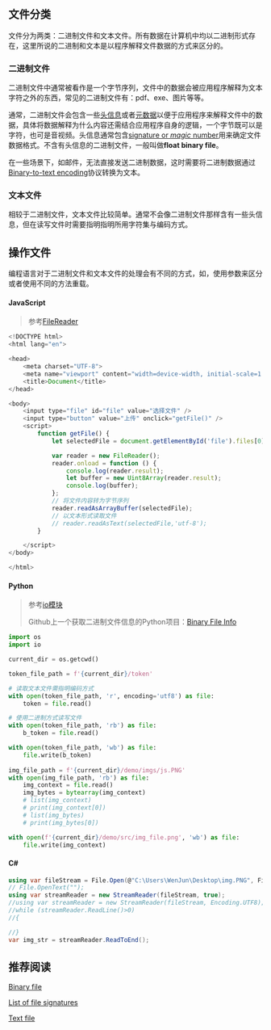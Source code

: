 ## 文件分类

文件分为两类：二进制文件和文本文件。所有数据在计算机中均以二进制形式存在，这里所说的二进制和文本是以程序解释文件数据的方式来区分的。

### 二进制文件

二进制文件中通常被看作是一个字节序列，文件中的数据会被应用程序解释为文本字符之外的东西，常见的二进制文件有：pdf、exe、图片等等。

通常，二进制文件会包含一些[头信息](https://en.wikipedia.org/wiki/Header_(computing))或者[元数据](https://en.wikipedia.org/wiki/Metadata)以便于应用程序来解释文件中的数据，具体将数据解释为什么内容还需结合应用程序自身的逻辑，一个字节既可以是字符，也可是音视频。头信息通常包含[signature or *magic* number](https://en.wikipedia.org/wiki/List_of_file_signatures)用来确定文件数据格式。不含有头信息的二进制文件，一般叫做**float binary file**。

在一些场景下，如邮件，无法直接发送二进制数据，这时需要将二进制数据通过[Binary-to-text encoding](https://en.wikipedia.org/wiki/Binary-to-text_encoding)协议转换为文本。

### 文本文件

相较于二进制文件，文本文件比较简单。通常不会像二进制文件那样含有一些头信息，但在读写文件时需要指明指明所用字符集与编码方式。

## 操作文件

编程语言对于二进制文件和文本文件的处理会有不同的方式，如，使用参数来区分或者使用不同的方法重载。

#### JavaScript

> 参考[FileReader](https://developer.mozilla.org/en-US/docs/Web/API/FileReader)

```javascript
<!DOCTYPE html>
<html lang="en">

<head>
    <meta charset="UTF-8">
    <meta name="viewport" content="width=device-width, initial-scale=1.0">
    <title>Document</title>
</head>

<body>
    <input type="file" id="file" value="选择文件" />
    <input type="button" value="上传" onclick="getFile()" />
    <script>
        function getFile() {
            let selectedFile = document.getElementById('file').files[0];

            var reader = new FileReader();
            reader.onload = function () {
                console.log(reader.result);
                let buffer = new Uint8Array(reader.result);
				console.log(buffer);
            };
            // 将文件内容转为字节序列
            reader.readAsArrayBuffer(selectedFile);
            // 以文本形式读取文件
        	// reader.readAsText(selectedFile,'utf-8');
        }

    </script>
</body>

</html>
```

#### Python

> 参考[io模块](https://docs.python.org/3.4/library/io.html?highlight=io)
>
> Github上一个获取二进制文件信息的Python项目：[Binary File Info](https://github.com/praise002/20-python-project/tree/master/binary-file-info)

```python
import os
import io

current_dir = os.getcwd()

token_file_path = f'{current_dir}/token'

# 读取文本文件需指明编码方式
with open(token_file_path, 'r', encoding='utf8') as file:
    token = file.read()

# 使用二进制方式读写文件
with open(token_file_path, 'rb') as file:
    b_token = file.read()

with open(token_file_path, 'wb') as file:
    file.write(b_token)
    
img_file_path = f'{current_dir}/demo/imgs/js.PNG'
with open(img_file_path, 'rb') as file:
    img_context = file.read()
    img_bytes = bytearray(img_context)
    # list(img_context)
    # print(img_context[0])
    # list(img_bytes)
    # print(img_bytes[0])

with open(f'{current_dir}/demo/src/img_file.png', 'wb') as file:
    file.write(img_context)
```

#### C#

```c#
using var fileStream = File.Open(@"C:\Users\WenJun\Desktop\img.PNG", FileMode.Open, FileAccess.Read, FileShare.Read);
// File.OpenText("");
using var streamReader = new StreamReader(fileStream, true);
//using var streamReader = new StreamReader(fileStream, Encoding.UTF8);
//while (streamReader.ReadLine()>0)
//{

//}
var img_str = streamReader.ReadToEnd();
```



## 推荐阅读

[Binary file](https://en.wikipedia.org/wiki/Binary_file)

[List of file signatures](https://en.wikipedia.org/wiki/List_of_file_signatures)

[Text file](https://en.wikipedia.org/wiki/Text_file)